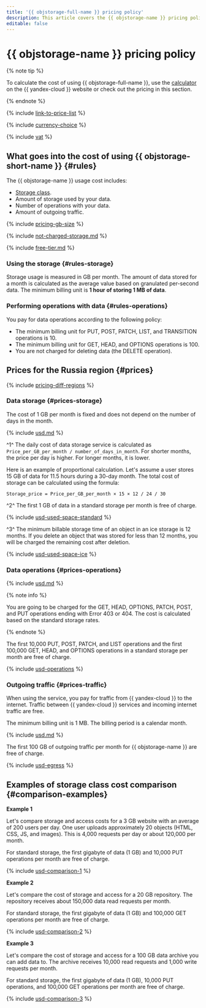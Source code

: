```yaml
---
title: '{{ objstorage-full-name }} pricing policy'
description: This article covers the {{ objstorage-name }} pricing policy.
editable: false
---
```



# {{ objstorage-name }} pricing policy

{% note tip %}





To calculate the cost of using {{ objstorage-full-name }}, use the [calculator](https://yandex.cloud/en/prices?state=0791121652d3#calculator) on the {{ yandex-cloud }} website or check out the pricing in this section.


{% endnote %}

{% include [link-to-price-list](../_includes/pricing/link-to-price-list.md) %}

{% include [currency-choice](../_includes/pricing/currency-choice.md) %}

{% include [vat](../_includes/vat.md) %}


## What goes into the cost of using {{ objstorage-short-name }} {#rules}

The {{ objstorage-name }} usage cost includes:

* [Storage class](concepts/storage-class.md).
* Amount of storage used by your data.
* Number of operations with your data.
* Amount of outgoing traffic.

{% include [pricing-gb-size](../_includes/pricing-gb-size.md) %}

{% include [not-charged-storage.md](../_includes/pricing/price-formula/not-charged-storage.md) %}

{% include [free-tier.md](../_includes/pricing/price-formula/free-tier.md) %}


### Using the storage {#rules-storage}

Storage usage is measured in GB per month. The amount of data stored for a month is calculated as the average value based on granulated per-second data. The minimum billing unit is **1 hour of storing 1 MB of data**.


### Performing operations with data {#rules-operations}

You pay for data operations according to the following policy:
* The minimum billing unit for PUT, POST, PATCH, LIST, and TRANSITION operations is 10.
* The minimum billing unit for GET, HEAD, and OPTIONS operations is 100.
* You are not charged for deleting data (the DELETE operation).



## Prices for the Russia region {#prices}



{% include [pricing-diff-regions](../_includes/pricing-diff-regions.md) %}


### Data storage {#prices-storage}

The cost of 1 GB per month is fixed and does not depend on the number of days in the month.




{% include [usd.md](../_pricing/storage/usd-used_space.md) %}


^1^ The daily cost of data storage service is calculated as `Price_per_GB_per_month / number_of_days_in_month`. For shorter months, the price per day is higher. For longer months, it is lower.

Here is an example of proportional calculation. Let's assume a user stores 15 GB of data for 11.5 hours during a 30-day month. The total cost of storage can be calculated using the formula:

```text
Storage_price = Price_per_GB_per_month × 15 × 12 / 24 / 30
```

^2^ The first 1 GB of data in a standard storage per month is free of charge.




{% include [usd-used-space-standard](../_pricing_examples/storage/usd-used-space-standard.md) %}


^3^ The minimum billable storage time of an object in an ice storage is 12 months. If you delete an object that was stored for less than 12 months, you will be charged the remaining cost after deletion.




{% include [usd-used-space-ice](../_pricing_examples/storage/usd-used-space-ice.md) %}



### Data operations {#prices-operations}




{% include [usd.md](../_pricing/storage/usd-operations.md) %}


{% note info %}

You are going to be charged for the GET, HEAD, OPTIONS, PATCH, POST, and PUT operations ending with Error 403 or 404. The cost is calculated based on the standard storage rates.

{% endnote %}

The first 10,000 PUT, POST, PATCH, and LIST operations and the first 100,000 GET, HEAD, and OPTIONS operations in a standard storage per month are free of charge.




{% include [usd-operations](../_pricing_examples/storage/usd-operations.md) %}



### Outgoing traffic {#prices-traffic}

When using the service, you pay for traffic from {{ yandex-cloud }} to the internet. Traffic between {{ yandex-cloud }} services and incoming internet traffic are free.

The minimum billing unit is 1 MB. The billing period is a calendar month.




{% include [usd.md](../_pricing/storage/usd-egress.md) %}


The first 100 GB of outgoing traffic per month for {{ objstorage-name }} are free of charge.




{% include [usd-egress](../_pricing_examples/storage/usd-egress.md) %}



## Examples of storage class cost comparison {#comparison-examples}

**Example 1**

Let's compare storage and access costs for a 3 GB website with an average of 200 users per day. One user uploads approximately 20 objects (HTML, CSS, JS, and images). This is 4,000 requests per day or about 120,000 per month.

For standard storage, the first gigabyte of data (1 GB) and 10,000 PUT operations per month are free of charge.




{% include [usd-comparison-1](../_pricing_examples/storage/usd-comparison-1.md) %}



**Example 2**

Let's compare the cost of storage and access for a 20 GB repository. The repository receives about 150,000 data read requests per month.

For standard storage, the first gigabyte of data (1 GB) and 100,000 GET operations per month are free of charge.




{% include [usd-comparison-2](../_pricing_examples/storage/usd-comparison-2.md) %}



**Example 3**

Let's compare the cost of storage and access for a 100 GB data archive you can add data to. The archive receives 10,000 read requests and 1,000 write requests per month.

For standard storage, the first gigabyte of data (1 GB), 10,000 PUT operations, and 100,000 GET operations per month are free of charge.




{% include [usd-comparison-3](../_pricing_examples/storage/usd-comparison-3.md) %}

